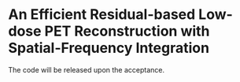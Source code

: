 # An Efficient Residual-based Low-dose PET Reconstruction with Spatial-Frequency Integration
The code will be released upon the acceptance.
